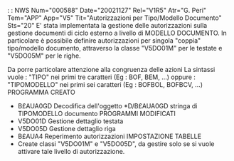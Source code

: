  :  : NWS Num="000588" Date="20021127" Rel="V1R5" Atr="G. Peri" Tem="APP" App="V5" Tit="Autorizzazioni per Tipo/Modello Documento" Sts="20"
E' stata implementata la gestione delle autorizzazioni sulla gestione documenti di ciclo esterno a livello di MODELLO DOCUMENTO.
In particolare è possibile definire autorizzazioni per singola "coppia" tipo/modello documento, attraverso la classe "V5DO01M" per le testate e "V5DO05M" per le righe.


Da porre particolare attenzione alla congruenza delle azioni
La sintassi vuole  : "TIPO"        nei primi tre caratteri (Eg :  BOF, BEM, ...) oppure             : "TIPOMODELLO" nei primi sei caratteri (Eg :  BOFBOL, BOFBCV, ...) 
PROGRAMMA CREATO
  - B£AUA0GD  Decodifica dell'oggetto \*D/B£AUA0GD stringa di TIPOMODELLO documento PROGRAMMI MODIFICATI
  - V5DO01D   Gestione dettaglio testata
  - V5DO05D   Gestione dettaglio riga
  - B£AUA4    Reperimento autorizzazioni
IMPOSTAZIONE TABELLE
  - Create classi "V5DO01M" e "V5DO05D", da gestire solo se si vuole attivare tale livello di     autorizzazione.
